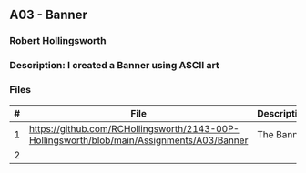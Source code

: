 ## A03 - Banner
### Robert Hollingsworth
### Description: I created a Banner using ASCII art

### Files

|   #   | File            | Description                                        |
| :---: | --------------- | -------------------------------------------------- |
|   1   | https://github.com/RCHollingsworth/2143-00P-Hollingsworth/blob/main/Assignments/A03/Banner | The Banner     |
|   2   |
